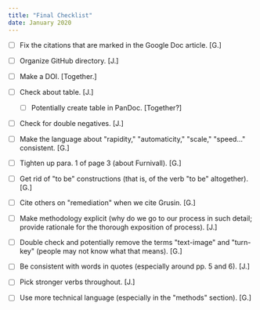 ```yaml
---
title: "Final Checklist"
date: January 2020
---
```


- [ ] Fix the citations that are marked in the Google Doc article. [G.]

- [ ] Organize GitHub directory. [J.]

- [ ] Make a DOI. [Together.]

- [ ] Check about table. [J.]
    - [ ] Potentially create table in PanDoc. [Together?]

- [ ] Check for double negatives. [J.]

- [ ] Make the language about "rapidity," "automaticity," "scale," "speed..." consistent. [G.]

- [ ] Tighten up para. 1 of page 3 (about Furnivall). [G.]

- [ ] Get rid of "to be" constructions (that is, of the verb "to be" altogether). [G.]

- [ ] Cite others on "remediation" when we cite Grusin. [G.]

- [ ] Make methodology explicit (why do we go to our process in such detail; provide rationale for the thorough exposition of process). [J.]

- [ ] Double check and potentially remove the terms "text-image" and "turn-key" (people may not know what that means). [G.]

- [ ] Be consistent with words in quotes (especially around pp. 5 and 6). [J.]

- [ ] Pick stronger verbs throughout. [J.]

- [ ] Use more technical language (especially in the "methods" section). [G.]
